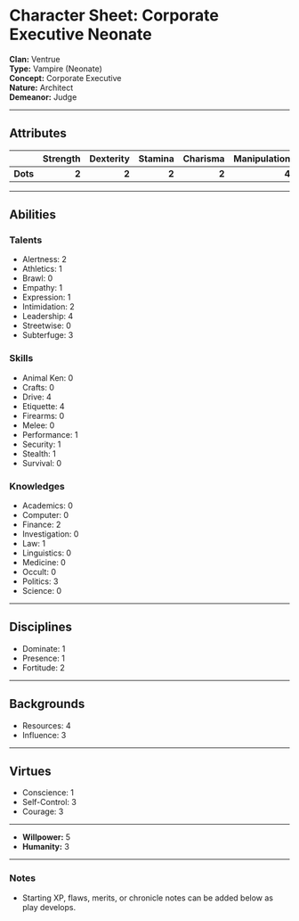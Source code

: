 # Character Sheet: Corporate Executive Neonate

**Clan:** Ventrue  
**Type:** Vampire (Neonate)  
**Concept:** Corporate Executive  
**Nature:** Architect  
**Demeanor:** Judge

---

## Attributes

|                |   Strength | Dexterity | Stamina | Charisma | Manipulation | Appearance | Perception | Intelligence | Wits |
|:---------------|-----------:|----------:|--------:|---------:|------------:|-----------:|-----------:|-------------:|-----:|
| **Dots**       |       **2**|       **2**|     **2**|     **2**|        **4**|       **2**|       **3**|         **4**| **3**|

---

## Abilities

### Talents
- Alertness: 2
- Athletics: 1
- Brawl: 0
- Empathy: 1
- Expression: 1
- Intimidation: 2
- Leadership: 4
- Streetwise: 0
- Subterfuge: 3

### Skills
- Animal Ken: 0
- Crafts: 0
- Drive: 4
- Etiquette: 4
- Firearms: 0
- Melee: 0
- Performance: 1
- Security: 1
- Stealth: 1
- Survival: 0

### Knowledges
- Academics: 0
- Computer: 0
- Finance: 2
- Investigation: 0
- Law: 1
- Linguistics: 0
- Medicine: 0
- Occult: 0
- Politics: 3
- Science: 0

---

## Disciplines
- Dominate: 1
- Presence: 1
- Fortitude: 2

---

## Backgrounds
- Resources: 4
- Influence: 3

---

## Virtues
- Conscience: 1
- Self-Control: 3
- Courage: 3

---

- **Willpower:** 5
- **Humanity:** 3

---

### Notes
- Starting XP, flaws, merits, or chronicle notes can be added below as play develops.